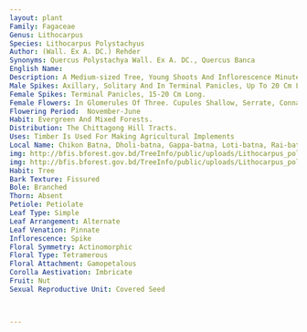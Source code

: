 ```yaml
---
layout: plant
Family: Fagaceae
Genus: Lithocarpus
Species: Lithocarpus Polystachyus
Author: (Wall. Ex A. DC.) Rehder
Synonyms: Quercus Polystachya Wall. Ex A. DC., Quercus Banca
English Name: 
Description: A Medium-sized Tree, Young Shoots And Inflorescence Minutely Tomentose. Leaves 12-20 Ã— 5-7 Cm, Ovate-lanceolate, Acuminate, Entire, Thinly Coriaceous, Glabrous, Glaucous Beneath, Lateral Veins 10-12 On Either Half, Petioles 1-2 Cm Long.
Male Spikes: Axillary, Solitary And In Terminal Panicles, Up To 20 Cm Long.
Female Spikes: Terminal Panicles, 15-20 Cm Long.
Female Flowers: In Glomerules Of Three. Cupules Shallow, Serrate, Connate, About 1 Cm Across. Fruit A Nut, Sub-orbicular, Minutely Matted Tomentose, Shining, About 1.2 Cm Across And Long, Ripe Fruits 2-3 Together On Short, Thick, Pitted Rachis.
Flowering Period:  November-June
Habit: Evergreen And Mixed Forests.
Distribution: The Chittagong Hill Tracts.
Uses: Timber Is Used For Making Agricultural Implements 
Local Name: Chikon Batna, Dholi-batna, Gappa-batna, Loti-batna, Rai-batna, Sil-batna, 
img: http://bfis.bforest.gov.bd/TreeInfo/public/uploads/Lithocarpus_polystachya.jpg
img: http://bfis.bforest.gov.bd/TreeInfo/public/uploads/Lithocarpus_polystachyus.jpg
Habit: Tree
Bark Texture: Fissured
Bole: Branched
Thorn: Absent
Petiole: Petiolate
Leaf Type: Simple
Leaf Arrangement: Alternate
Leaf Venation: Pinnate
Inflorescence: Spike
Floral Symmetry: Actinomorphic
Floral Type: Tetramerous
Floral Attachment: Gamopetalous
Corolla Aestivation: Imbricate
Fruit: Nut
Sexual Reproductive Unit: Covered Seed



---
```



